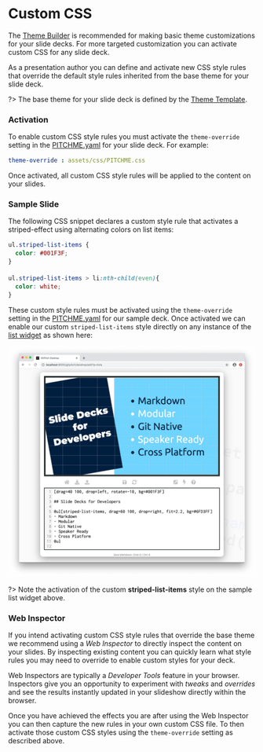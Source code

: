 # Custom CSS

The [Theme Builder](/theme/builder.md) is recommended for making basic theme customizations for your slide decks. For more targeted customization you can activate custom CSS for any slide deck.

As a presentation author you can define and activate new CSS style rules that override the default style rules inherited from the base theme for your slide deck.

?> The base theme for your slide deck is defined by the [Theme Template](/theme/template.md).

### Activation

To enable custom CSS style rules you must activate the `theme-override` setting in the [PITCHME.yaml](/conventions/pitchme-yaml.md) for your slide deck. For example:

```yaml
theme-override : assets/css/PITCHME.css
```

Once activated, all custom CSS style rules will be applied to the content on your slides.


### Sample Slide

The following CSS snippet declares a custom style rule that activates a striped-effect using alternating colors on list items:

```css
ul.striped-list-items {
  color: #001F3F;
}

ul.striped-list-items > li:nth-child(even){
  color: white;
}
```

These custom style rules must be activated using the `theme-override` setting in the [PITCHME.yaml](/conventions/pitchme-yaml.md) for our sample deck. Once activated we can enable our custom `striped-list-items` style directly on any instance of the [list widget](/list/widgets.md) as shown here:

![Sample slide demonstrating list widget custom style](../_images/gitpitch-lists-styles-custom.png)

?> Note the activation of the custom **striped-list-items** style on the sample list widget above.

### Web Inspector

If you intend activating custom CSS style rules that override the base theme we recommend using a *Web Inspector* to directly inspect the content on your slides. By inspecting existing content you can quickly learn what style rules you may need to override to enable custom styles for your deck.

Web Inspectors are typically a *Developer Tools* feature in your browser. Inspectors give you an opportunity to experiment with *tweaks* and *overrides* and see the results instantly updated in your slideshow directly within the browser.

Once you have achieved the effects you are after using the Web Inspector you can then capture the new rules in your own custom CSS file. To then activate those custom CSS styles using the `theme-override` setting as described above.

